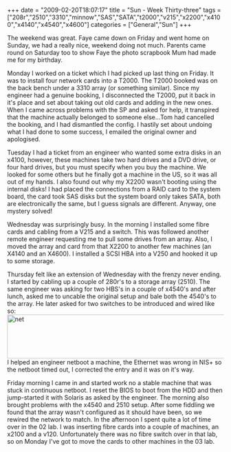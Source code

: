 +++
date = "2009-02-20T18:07:17"
title = "Sun - Week Thirty-three"
tags = ["208r","2510","3310","minnow","SAS","SATA","t2000","v215","x2200","x4100","x4140","x4540","x4600"]
categories = ["General","Sun"]
+++

The weekend was great. Faye came down on Friday and went home on Sunday, we had a really nice, weekend doing not much. Parents came round on Saturday too to show Faye the photo scrapbook Mum had made me for my birthday.

Monday I worked on a ticket which I had picked up last thing on Friday. It was to install four network cards into a T2000. The T2000 booked was on the back bench under a 3310 array (or something similar). Since my engineer had a genuine booking, I disconnected the T2000, put it back in it's place and set about taking out old cards and adding in the new ones.
When I came across problems with the SP and asked for help, it transpired that the machine actually belonged to someone else...Tom had cancelled the booking, and I had dismantled the config. I hastily set about undoing what I had done to some success, I emailed the original owner and apologised.

Tuesday I had a ticket from an engineer who wanted some extra disks in an x4100, however, these machines take two hard drives and a DVD drive, or four hard drives, but you must specify when you buy the machine. We looked for some others but he finally got a machine in the US, so it was all out of my hands.
I also found out why my X2200 wasn't booting using the internal disks! I had placed the connections from a RAID card to the system board, the card took SAS disks but the system board only takes SATA, both are electronically the same, but I guess signals are different. Anyway, one mystery solved!

Wednesday was surprisingly busy. In the morning I installed some fibre cards and cabling from a V215 and a switch.
This was followed another remote engineer requesting me to pull some drives from an array.
Also, I moved the array and card from that X2200 to another few machines (an X4140 and an X4600).
I installed a SCSI HBA into a V250 and hooked it up to some storage.

Thursday felt like an extension of Wednesday with the frenzy never ending. I started by cabling up a couple of 280r's to a storage array (2510). The same engineer was asking for two HBS's in a couple of x4540's and after lunch, asked me to uncable the original setup and bale both the 4540's to the array. He later asked for two switches to be introduced and wired like so:
[<img src="http://i9.photobucket.com/albums/a55/forquare/blog/net.png" width="517" height="102" class="aligncenter" title="net" />][1]I helped an engineer netboot a machine, the Ethernet was wrong in NIS+ so the netboot timed out, I corrected the entry and it was on it's way.

Friday morning I came in and started work no a stable machine that was stuck in continuous netboot. I reset the BIOS to boot from the HDD and then jump-started it with Solaris as asked by the engineer. The morning also brought problems with the x4540 and 2510 setup. After some fiddling we found that the array wasn't configured as it should have been, so we rewired the network to match.
In the afternoon I spent quite a lot of time over in the 02 lab. I was inserting fibre cards into a couple of machines, an x2100 and a v120. Unfortunately there was no fibre switch over in that lab, so on Monday I've got to move the cards to other machines in the 03 lab.

  [1]: http://i9.photobucket.com/albums/a55/forquare/blog/net.png
